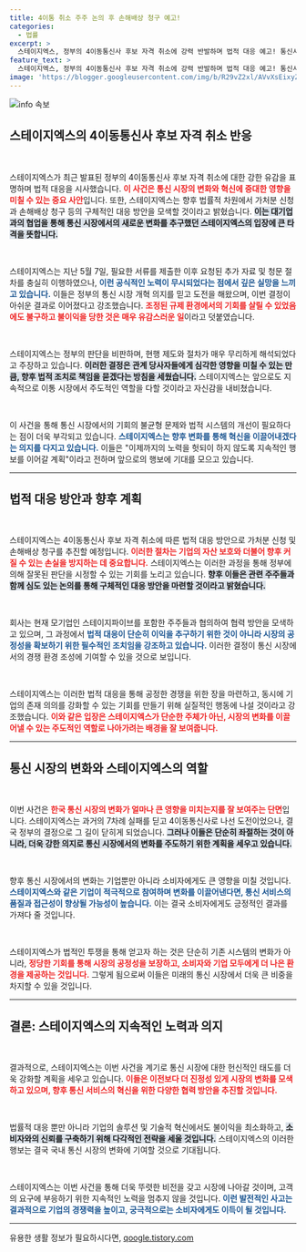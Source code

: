 ```yaml
---
title: 4이통 취소 주주 논의 후 손해배상 청구 예고!
categories:
  - 법률
excerpt: >
  스테이지엑스, 정부의 4이동통신사 후보 자격 취소에 강력 반발하며 법적 대응 예고! 통신시장 혁신을 위해 멈추지 않은 도전, 그 결과는 어떻게 될까? 클릭해서 자세히 알아보세요!
feature_text: >
  스테이지엑스, 정부의 4이동통신사 후보 자격 취소에 강력 반발하며 법적 대응 예고! 통신시장 혁신을 위해 멈추지 않은 도전, 그 결과는 어떻게 될까? 클릭해서 자세히 알아보세요!
image: 'https://blogger.googleusercontent.com/img/b/R29vZ2xl/AVvXsEixyZcFfHzMRdzZMjFBmAUKJYCLCGyLL1o632UiGVXcaFdKo_bkvkuCioo0uUKlGfBVcT3P84aROyZIXSBEx3Aw5nCQ3pTgDom1WDC4m8eifvWiAmWEEVb4x6G_l8C0QH225ldMjyaFvpxGEBGNO37VmDTDMHGhJPq73UglMfDca1-0aw/s1600/blogspot.png'
---
```


<p><img src="https://blogger.googleusercontent.com/img/b/R29vZ2xl/AVvXsEixyZcFfHzMRdzZMjFBmAUKJYCLCGyLL1o632UiGVXcaFdKo_bkvkuCioo0uUKlGfBVcT3P84aROyZIXSBEx3Aw5nCQ3pTgDom1WDC4m8eifvWiAmWEEVb4x6G_l8C0QH225ldMjyaFvpxGEBGNO37VmDTDMHGhJPq73UglMfDca1-0aw/s1600/blogspot.png" alt="info 속보" /></p>

<h2 data-ke-size="size26">스테이지엑스의 4이동통신사 후보 자격 취소 반응</h2>

<p data-ke-size="size16">&nbsp;</p>

<p>스테이지엑스가 최근 발표된 정부의 4이동통신사 후보 자격 취소에 대한 강한 유감을 표명하며 법적 대응을 시사했습니다. <b><span style="color: #ee2323;">이 사건은 통신 시장의 변화와 혁신에 중대한 영향을 미칠 수 있는 중요 사안</span></b>입니다. 또한, 스테이지엑스는 향후 법률적 차원에서 가처분 신청과 손해배상 청구 등의 구체적인 대응 방안을 모색할 것이라고 밝혔습니다. <b><span style="background-color: #21538527;">이는 대기업과의 협업을 통해 통신 시장에서의 새로운 변화를 추구했던 스테이지엑스의 입장에 큰 타격을 뜻합니다.</span></b> </p>

<p data-ke-size="size16">&nbsp;</p>

<p>스테이지엑스는 지난 5월 7일, 필요한 서류를 제출한 이후 요청된 추가 자료 및 청문 절차를 충실히 이행하였으나, <b><span style="color: #1a5490;">이런 공식적인 노력이 무시되었다는 점에서 깊은 실망을 느끼고 있습니다.</span></b> 이들은 정부의 통신 시장 개혁 의지를 믿고 도전을 해왔으며, 이번 결정이 아쉬운 결과로 이어졌다고 강조했습니다. <b><span style="color: #ee2323;">조정된 규제 환경에서의 기회를 살릴 수 있었음에도 불구하고 불이익을 당한 것은 매우 유감스러운 일</span></b>이라고 덧붙였습니다.</p>

<p data-ke-size="size16">&nbsp;</p>

<p>스테이지엑스는 정부의 판단을 비판하며, 현행 제도와 절차가 매우 무리하게 해석되었다고 주장하고 있습니다. <b><span style="background-color: #21538527;">이러한 결정은 관계 당사자들에게 심각한 영향을 미칠 수 있는 만큼, 향후 법적 조치로 책임을 묻겠다는 방침을 세웠습니다.</span></b> 스테이지엑스는 앞으로도 지속적으로 이통 시장에서 주도적인 역할을 다할 것이라고 자신감을 내비쳤습니다. </p>

<p data-ke-size="size16">&nbsp;</p>

<p>이 사건을 통해 통신 시장에서의 기회의 불균형 문제와 법적 시스템의 개선이 필요하다는 점이 더욱 부각되고 있습니다. <b><span style="color: #1a5490;">스테이지엑스는 향후 변화를 통해 혁신을 이끌어내겠다는 의지를 다지고 있습니다.</span></b> 이들은 "이제까지의 노력을 헛되이 하지 않도록 지속적인 행보를 이어갈 계획"이라고 전하며 앞으로의 행보에 기대를 모으고 있습니다.</p>

<hr>

<h2 data-ke-size="size26">법적 대응 방안과 향후 계획</h2>

<p data-ke-size="size16">&nbsp;</p>

<p>스테이지엑스는 4이동통신사 후보 자격 취소에 따른 법적 대응 방안으로 가처분 신청 및 손해배상 청구를 추진할 예정입니다. <b><span style="color: #ee2323;">이러한 절차는 기업의 자산 보호와 더불어 향후 커질 수 있는 손실을 방지하는 데 중요합니다.</span></b> 스테이지엑스는 이러한 과정을 통해 정부에 의해 잘못된 판단을 시정할 수 있는 기회를 노리고 있습니다. <b><span style="background-color: #21538527;">향후 이들은 관련 주주들과 함께 심도 있는 논의를 통해 구체적인 대응 방안을 마련할 것이라고 밝혔습니다.</span></b></p>

<p data-ke-size="size16">&nbsp;</p>

<p>회사는 현재 모기업인 스테이지파이브를 포함한 주주들과 협의하여 협력 방안을 모색하고 있으며, 그 과정에서 <b><span style="color: #1a5490;">법적 대응이 단순히 이익을 추구하기 위한 것이 아니라 시장의 공정성을 확보하기 위한 필수적인 조치임을 강조하고 있습니다.</span></b> 이러한 결정이 통신 시장에서의 경쟁 환경 조성에 기여할 수 있을 것으로 보입니다.</p>

<p data-ke-size="size16">&nbsp;</p>

<p>스테이지엑스는 이러한 법적 대응을 통해 공정한 경쟁을 위한 장을 마련하고, 동시에 기업의 존재 의의를 강화할 수 있는 기회를 만들기 위해 실질적인 행동에 나설 것이라고 강조했습니다. <b><span style="color: #ee2323;">이와 같은 입장은 스테이지엑스가 단순한 주체가 아닌, 시장의 변화를 이끌어낼 수 있는 주도적인 역할로 나아가려는 배경을 잘 보여줍니다.</span></b></p>

<hr>

<h2 data-ke-size="size26">통신 시장의 변화와 스테이지엑스의 역할</h2>

<p data-ke-size="size16">&nbsp;</p>

<p>이번 사건은 <b><span style="color: #ee2323;">한국 통신 시장의 변화가 얼마나 큰 영향을 미치는지를 잘 보여주는 단면</span></b>입니다. 스테이지엑스는 과거의 7차례 실패를 딛고 4이동통신사로 나선 도전이었으나, 결국 정부의 결정으로 그 길이 닫히게 되었습니다. <b><span style="background-color: #21538527;">그러나 이들은 단순히 좌절하는 것이 아니라, 더욱 강한 의지로 통신 시장에서의 변화를 주도하기 위한 계획을 세우고 있습니다.</span></b></p>

<p data-ke-size="size16">&nbsp;</p>

<p>향후 통신 시장에서의 변화는 기업뿐만 아니라 소비자에게도 큰 영향을 미칠 것입니다. <b><span style="color: #1a5490;">스테이지엑스와 같은 기업이 적극적으로 참여하며 변화를 이끌어낸다면, 통신 서비스의 품질과 접근성이 향상될 가능성이 높습니다.</span></b> 이는 결국 소비자에게도 긍정적인 결과를 가져다 줄 것입니다.</p>

<p data-ke-size="size16">&nbsp;</p>

<p>스테이지엑스가 법적인 투쟁을 통해 얻고자 하는 것은 단순히 기존 시스템의 변화가 아니라, <b><span style="color: #ee2323;">정당한 기회를 통해 시장의 공정성을 보장하고, 소비자와 기업 모두에게 더 나은 환경을 제공하는 것입니다.</span></b> 그렇게 됨으로써 이들은 미래의 통신 시장에서 더욱 큰 비중을 차지할 수 있을 것입니다.</p>

<hr>

<h2 data-ke-size="size26">결론: 스테이지엑스의 지속적인 노력과 의지</h2>

<p data-ke-size="size16">&nbsp;</p>

<p>결과적으로, 스테이지엑스는 이번 사건을 계기로 통신 시장에 대한 헌신적인 태도를 더욱 강화할 계획을 세우고 있습니다. <b><span style="color: #ee2323;">이들은 이전보다 더 진정성 있게 시장의 변화를 모색하고 있으며, 향후 통신 서비스의 혁신을 위한 다양한 협력 방안을 추진할 것입니다.</span></b> </p>

<p data-ke-size="size16">&nbsp;</p>

<p>법률적 대응 뿐만 아니라 기업의 솔루션 및 기술적 혁신에서도 불이익을 최소화하고, <b><span style="background-color: #21538527;">소비자와의 신뢰를 구축하기 위해 다각적인 전략을 세울 것입니다.</span></b> 스테이지엑스의 이러한 행보는 결국 국내 통신 시장의 변화에 기여할 것으로 기대됩니다. </p>

<p data-ke-size="size16">&nbsp;</p>

<p>스테이지엑스는 이번 사건을 통해 더욱 뚜렷한 비전을 갖고 시장에 나아갈 것이며, 고객의 요구에 부응하기 위한 지속적인 노력을 멈추지 않을 것입니다. <b><span style="color: #1a5490;">이런 발전적인 사고는 결과적으로 기업의 경쟁력을 높이고, 궁극적으로는 소비자에게도 이득이 될 것입니다.</span></b></p>

<hr>
유용한 생활 정보가 필요하시다면, <a href="https://qoogle.tistory.com" rel="dofollow">qoogle.tistory.com</a>


